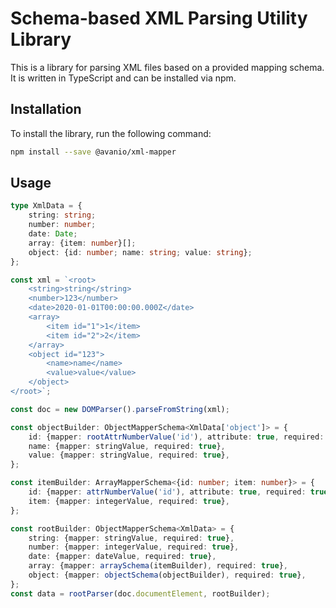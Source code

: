 # Schema-based XML Parsing Utility Library

This is a library for parsing XML files based on a provided mapping schema. It is written in TypeScript and can be installed via npm.

## Installation

To install the library, run the following command:

```bash
npm install --save @avanio/xml-mapper
```

## Usage

```typescript
type XmlData = {
	string: string;
	number: number;
	date: Date;
	array: {item: number}[];
	object: {id: number; name: string; value: string};
};

const xml = `<root>
    <string>string</string>
    <number>123</number>
    <date>2020-01-01T00:00:00.000Z</date>
    <array>
        <item id="1">1</item>
        <item id="2">2</item>
    </array>
    <object id="123">
        <name>name</name>
        <value>value</value>
    </object>
</root>`;

const doc = new DOMParser().parseFromString(xml);

const objectBuilder: ObjectMapperSchema<XmlData['object']> = {
	id: {mapper: rootAttrNumberValue('id'), attribute: true, required: true},
	name: {mapper: stringValue, required: true},
	value: {mapper: stringValue, required: true},
};

const itemBuilder: ArrayMapperSchema<{id: number; item: number}> = {
	id: {mapper: attrNumberValue('id'), attribute: true, required: true},
	item: {mapper: integerValue, required: true},
};

const rootBuilder: ObjectMapperSchema<XmlData> = {
	string: {mapper: stringValue, required: true},
	number: {mapper: integerValue, required: true},
	date: {mapper: dateValue, required: true},
	array: {mapper: arraySchema(itemBuilder), required: true},
	object: {mapper: objectSchema(objectBuilder), required: true},
};
const data = rootParser(doc.documentElement, rootBuilder);
```
